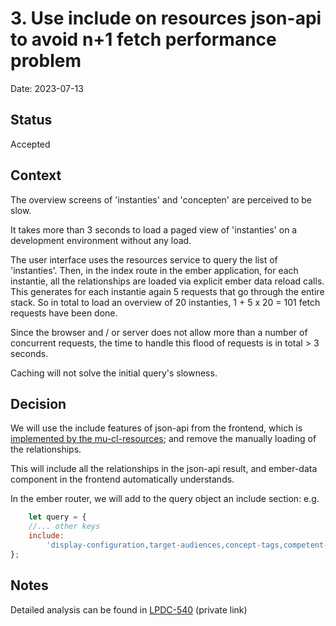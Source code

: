 # 3. Use include on resources json-api to avoid n+1 fetch performance problem

Date: 2023-07-13

## Status

Accepted

## Context

The overview screens of 'instanties' and 'concepten' are perceived to be slow. 

It takes more than 3 seconds to load a paged view of 'instanties' on a development environment without any load.

The user interface uses the resources service to query the list of 'instanties'.
Then, in the index route in the ember application, for each instantie, all the relationships are loaded via explicit ember data reload calls.
This generates for each instantie again 5 requests that go through the entire stack.
So in total to load an overview of 20 instanties, 1 + 5 x 20 = 101 fetch requests have been done.

Since the browser and / or server does not allow more than a number of concurrent requests, the time to handle this flood of requests is in total > 3 seconds.

Caching will not solve the initial query's slowness.

## Decision

We will use the include features of json-api from the frontend, which is [implemented by the mu-cl-resources](https://github.com/mu-semtech/mu-cl-resources/blob/master/README.md#including-results); and remove the manually loading of the relationships.

This will include all the relationships in the json-api result, and ember-data component in the frontend automatically understands.

In the ember router, we will add to the query object an include section: e.g.

```javascript
    let query = {
    //... other keys
    include:
        'display-configuration,target-audiences,concept-tags,competent-authority-levels,type',
};
```

## Notes

Detailed analysis can be found in [LPDC-540](https://binnenland.atlassian.net/browse/LPDC-540) (private link)
